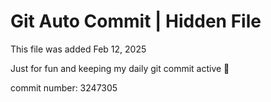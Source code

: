 # Git Auto Commit | Hidden File

This file was added Feb 12, 2025

Just for fun and keeping my daily git commit active 🤪

commit number: 3247305
